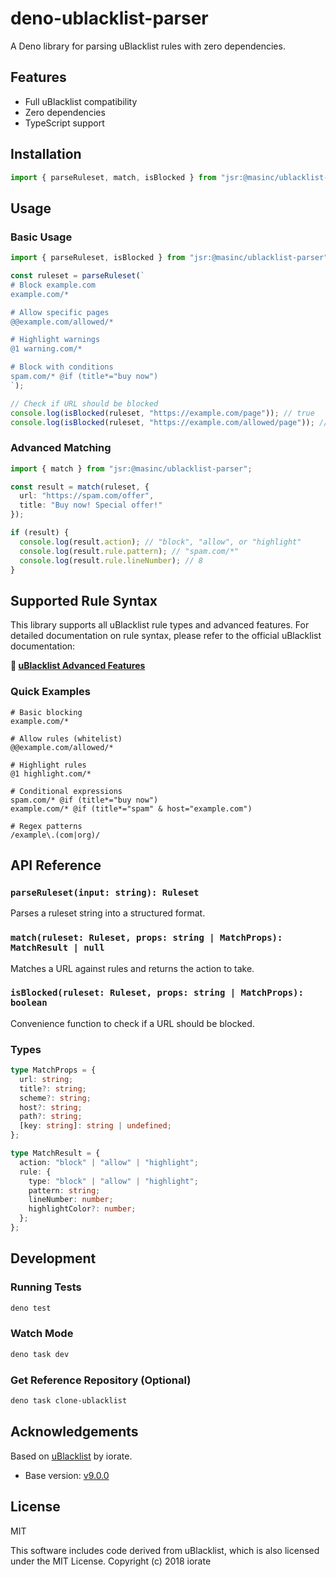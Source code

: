 # deno-ublacklist-parser

A Deno library for parsing uBlacklist rules with zero dependencies.

## Features

- Full uBlacklist compatibility
- Zero dependencies
- TypeScript support

## Installation

```typescript
import { parseRuleset, match, isBlocked } from "jsr:@masinc/ublacklist-parser";
```

## Usage

### Basic Usage

```typescript
import { parseRuleset, isBlocked } from "jsr:@masinc/ublacklist-parser";

const ruleset = parseRuleset(`
# Block example.com
example.com/*

# Allow specific pages
@@example.com/allowed/*

# Highlight warnings
@1 warning.com/*

# Block with conditions
spam.com/* @if (title*="buy now")
`);

// Check if URL should be blocked
console.log(isBlocked(ruleset, "https://example.com/page")); // true
console.log(isBlocked(ruleset, "https://example.com/allowed/page")); // false
```

### Advanced Matching

```typescript
import { match } from "jsr:@masinc/ublacklist-parser";

const result = match(ruleset, {
  url: "https://spam.com/offer",
  title: "Buy now! Special offer!"
});

if (result) {
  console.log(result.action); // "block", "allow", or "highlight"
  console.log(result.rule.pattern); // "spam.com/*"
  console.log(result.rule.lineNumber); // 8
}
```

## Supported Rule Syntax

This library supports all uBlacklist rule types and advanced features. For detailed documentation on rule syntax, please refer to the official uBlacklist documentation:

**📖 [uBlacklist Advanced Features](https://ublacklist.github.io/docs/advanced-features)**

### Quick Examples

```
# Basic blocking
example.com/*

# Allow rules (whitelist)
@@example.com/allowed/*

# Highlight rules
@1 highlight.com/*

# Conditional expressions
spam.com/* @if (title*="buy now")
example.com/* @if (title*="spam" & host="example.com")

# Regex patterns
/example\.(com|org)/
```

## API Reference

### `parseRuleset(input: string): Ruleset`
Parses a ruleset string into a structured format.

### `match(ruleset: Ruleset, props: string | MatchProps): MatchResult | null`
Matches a URL against rules and returns the action to take.

### `isBlocked(ruleset: Ruleset, props: string | MatchProps): boolean`
Convenience function to check if a URL should be blocked.

### Types

```typescript
type MatchProps = {
  url: string;
  title?: string;
  scheme?: string;
  host?: string;
  path?: string;
  [key: string]: string | undefined;
};

type MatchResult = {
  action: "block" | "allow" | "highlight";
  rule: {
    type: "block" | "allow" | "highlight";
    pattern: string;
    lineNumber: number;
    highlightColor?: number;
  };
};
```

## Development

### Running Tests
```bash
deno test
```

### Watch Mode
```bash
deno task dev
```

### Get Reference Repository (Optional)
```bash
deno task clone-ublacklist
```

## Acknowledgements

Based on [uBlacklist](https://github.com/iorate/ublacklist) by iorate.
- Base version: [v9.0.0](https://github.com/iorate/ublacklist/releases/tag/v9.0.0)

## License

MIT

This software includes code derived from uBlacklist, which is also licensed under the MIT License.
Copyright (c) 2018 iorate